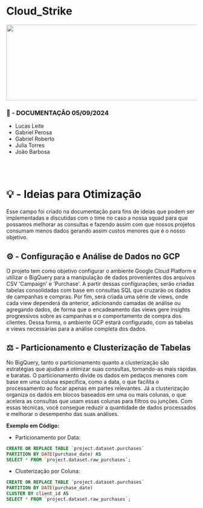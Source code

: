 # Cloud_Strike 

<p align="center">
  <img src="https://editors.dexerto.fr/wp-content/uploads/sites/2/2023/10/12/michael-jackson-sinvite-sur-cs2-grace-a-une-simple-commande.jpg" alt="Descrição da Imagem" width="1200" height="200"/>
</p>

### 📜 - DOCUMENTAÇÃO 05/09/2024

- Lucas Leite
- Gabriel Perosa
- Gabriel Roberto
- Julia Torres
- João Barbosa

<br>
<br>

# 💡 - Ideias para Otimização

Esse campo foi criado na documentação para fins de ideias que podem ser implementadas e discutidas com o time no caso a nossa squad para que possamos melhorar as consultas e fazendo assim com que nossos projetos consumam menos dados gerando assim custos menores que é o nosso objetivo.


## ⚙️ - Configuração e Análise de Dados no GCP

O projeto tem como objetivo configurar o ambiente Google Cloud Platform e utilizar o BigQuery para a manipulação de dados provenientes dos arquivos CSV 'Campaign' e 'Purchase'. A partir dessas configurações, serão criadas tabelas consolidadas com base em consultas SQL que cruzarão os dados de campanhas e compras. Por fim, será criada uma série de views, onde cada view dependerá da anterior, adicionando camadas de análise ou agregando dados, de forma que o encadeamento das views gere insights progressivos sobre as campanhas e o comportamento de compra dos clientes. Dessa forma, o ambiente GCP estará configurado, com as tabelas e views necessárias para a análise completa dos dados.

## ⚖️ - Particionamento e Clusterização de Tabelas

No BigQuery, tanto o particionamento quanto a clusterização são estratégias que ajudam a otimizar suas consultas, tornando-as mais rápidas e baratas. O particionamento divide os dados em pedaços menores com base em uma coluna específica, como a data, o que facilita o processamento ao focar apenas em partes relevantes. Já a clusterização organiza os dados em blocos baseados em uma ou mais colunas, o que acelera as consultas que usam essas colunas para filtros ou junções. Com essas técnicas, você consegue reduzir a quantidade de dados processados e melhorar o desempenho das suas análises.

<b>Exemplo em Código:</b>

- Particionamento por Data:

```sql
CREATE OR REPLACE TABLE `project.dataset.purchases`
PARTITION BY DATE(purchase_date) AS
SELECT * FROM `project.dataset.raw_purchases`;
```

- Clusterização por Coluna:

```sql
CREATE OR REPLACE TABLE `project.dataset.purchases`
PARTITION BY DATE(purchase_date)
CLUSTER BY client_id AS
SELECT * FROM `project.dataset.raw_purchases`;
```




